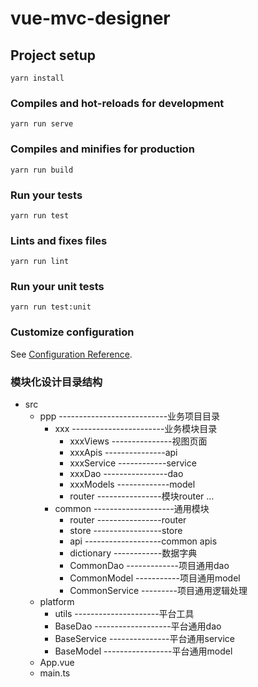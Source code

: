 # vue-mvc-designer

## Project setup
```
yarn install
```

### Compiles and hot-reloads for development
```
yarn run serve
```

### Compiles and minifies for production
```
yarn run build
```

### Run your tests
```
yarn run test
```

### Lints and fixes files
```
yarn run lint
```

### Run your unit tests
```
yarn run test:unit
```

### Customize configuration
See [Configuration Reference](https://cli.vuejs.org/config/).

### 模块化设计目录结构
+ src
	+ ppp   ---------------------------业务项目目录
		+ xxx   -----------------------业务模块目录
			+ xxxViews  ---------------视图页面
			+ xxxApis   ---------------api
			+ xxxService   ------------service
			+ xxxDao   ----------------dao
			+ xxxModels   -------------model
			- router   ----------------模块router
		...
		+ common   --------------------通用模块
			+ router   ----------------router
			+ store   -----------------store
			+ api   -------------------common apis
			+ dictionary   ------------数据字典
			- CommonDao   -------------项目通用dao
			- CommonModel   -----------项目通用model
			- CommonService   ---------项目通用逻辑处理
	+ platform
		- utils   ---------------------平台工具
		- BaseDao   -------------------平台通用dao
		- BaseService   ---------------平台通用service
		- BaseModel   -----------------平台通用model
	- App.vue
	- main.ts
